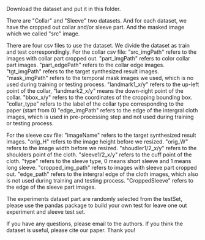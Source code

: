 Download the dataset and put it in this folder.

There are "Collar" and "Sleeve" two datasets. And for each dataset, we have the cropped out collar and/or sleeve part. And the masked image which we called "src" image.

There are four csv files to use the dataset. We divide the dataset as train and test correspondingly. 
For the collar csv file:
	"src_imgPath" refers to the images with collar part cropped out.
	"part_imgPath" refers to color collar part images.
	"part_edgePath" refers to the collar edge images.
	"tgt_imgPath" refers to the target synthesized result images.
	"mask_imgPath" refers to the temporal mask images we used, which is no used during training or testing process.
	"landmark1_x/y" refers to the up-left point of the collar, "landmark2_x/y" means the down-right point of the collar.
	"bbox_x/y" refers to the coordinates of the cropping bounding box.
	"collar_type" refers to the label of the collar type corresponding to the paper (start from 0)
	"edge_imgPath" refers to the edge of the intergral cloth images, which is used in pre-processing step and not used during training or testing process.

For the sleeve csv file:
	"imageName" refers to the target synthesized result images.
	"orig_H" refers to the image height before we resized.
	"orig_W" refers to the image width before we resized.
	"shoudler1/2_x/y" refers to the shoulders point of the cloth.
	"sleeve1/2_x/y" refers to the cuff point of the cloth.
	"type" refers to the sleeve type, 0 means short sleeve and 1 means long sleeve.
	"cropped_img_path" refers to images with sleeve part cropped out.
	"edge_path" refers to the intergral edge of the cloth images, which also is not used during training and testing process.
	"CroppedSleeve" refers to the edge of the sleeve part images.

The experiments dataset part are randomly selected from the testSet, please use the pandas package to build your own test for leave one out experiment and sleeve test set.

If you have any questions, please email to the authors. If you think the dataset is useful, please cite our paper. Thank you!

